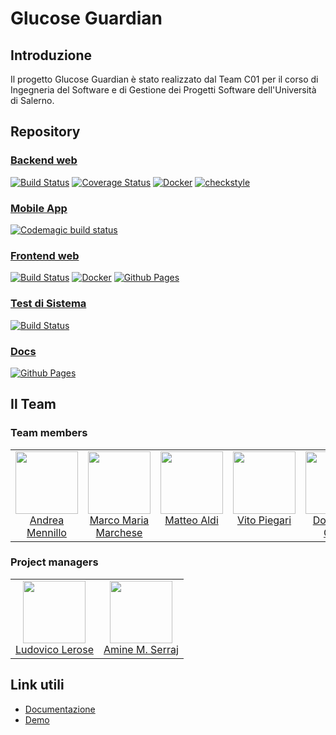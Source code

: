 # Glucose Guardian
## Introduzione
Il progetto Glucose Guardian è stato realizzato dal Team C01 per il corso di Ingegneria del Software e di Gestione dei Progetti Software dell'Università di Salerno.

## Repository

### [Backend web](https://github.com/C01-GlucoseGuardian/webbackend)
[![Build Status](https://travis-ci.com/C01-GlucoseGuardian/WebBackend.svg?branch=main)](https://travis-ci.com/C01-GlucoseGuardian/WebBackend) [![Coverage Status](https://coveralls.io/repos/github/C01-GlucoseGuardian/WebBackend/badge.svg)](https://coveralls.io/github/C01-GlucoseGuardian/WebBackend) [![Docker](https://github.com/C01-GlucoseGuardian/WebBackend/actions/workflows/docker-image.yml/badge.svg)](https://github.com/C01-GlucoseGuardian/WebBackend/actions/workflows/docker-image.yml) [![checkstyle](https://github.com/C01-GlucoseGuardian/WebBackend/actions/workflows/checkstyle.yml/badge.svg)](https://github.com/C01-GlucoseGuardian/WebBackend/actions/workflows/checkstyle.yml)

### [Mobile App](https://github.com/C01-GlucoseGuardian/mobileApp)
[![Codemagic build status](https://api.codemagic.io/apps/63d7f375d43a04b2091796b1/63d7f375d43a04b2091796b0/status_badge.svg)](https://codemagic.io/apps/63d7f375d43a04b2091796b1/63d7f375d43a04b2091796b0/latest_build)

### [Frontend web](https://github.com/C01-GlucoseGuardian/web)
[![Build Status](https://travis-ci.com/C01-GlucoseGuardian/web.svg?branch=main)](https://travis-ci.com/C01-GlucoseGuardian/web) [![Docker](https://github.com/C01-GlucoseGuardian/web/actions/workflows/docker-image.yml/badge.svg)](https://github.com/C01-GlucoseGuardian/web/actions/workflows/docker-image.yml) [![Github Pages](https://github.com/C01-GlucoseGuardian/web/actions/workflows/pages/pages-build-deployment/badge.svg)](https://github.com/C01-GlucoseGuardian/web/actions/workflows/pages/pages-build-deployment) 

### [Test di Sistema](https://github.com/C01-GlucoseGuardian/fullproject)
[![Build Status](https://travis-ci.com/C01-GlucoseGuardian/fullProject.svg?branch=main)](https://travis-ci.com/C01-GlucoseGuardian/fullProject)

### [Docs](https://github.com/C01-GlucoseGuardian/docs)
[![Github Pages](https://github.com/C01-GlucoseGuardian/docs/actions/workflows/pages/pages-build-deployment/badge.svg)](https://github.com/C01-GlucoseGuardian/docs/actions/workflows/pages/pages-build-deployment)

## Il Team
### Team members
<table>
  <tbody>
    <tr>  
      <td align="center" valign="top">
        <img width="100" height="100" src="https://github.com/HandyMenny.png?s=150">
        <br>
        <a href="https://github.com/HandyMenny">Andrea Mennillo</a>
      </td>
      <td align="center" valign="top">
        <img width="100" height="100" src="https://github.com/IamMarco29.png?s=150">
        <br>
        <a href="https://github.com/IamMarco29">Marco Maria<br>Marchese</a>
      </td>
      <td align="center" valign="top">
        <img width="100" height="100" src="https://github.com/matteoaldi.png?s=150">
        <br>
        <a href="https://github.com/matteoaldi">Matteo Aldi</a>
      </td>
      <td align="center" valign="top">
        <img width="100" height="100" src="https://github.com/veetaw.png?s=150">
        <br>
        <a href="https://github.com/veetaw">Vito Piegari</a>
      </td>
      <td align="center" valign="top">
        <img width="100" height="100" src="https://github.com/domenicocifelli.png?s=150">
        <br>
        <a href="https://github.com/domenicocifelli">Domenico Cifelli</a>
      </td>
      </tr>
  </tbody>
</table>

### Project managers
<table>
  <tbody>
    <tr>  
      <td align="center" valign="top">
        <img width="100" height="100" src="https://github.com/Scient122.png?s=150">
        <br>
        <a href="https://github.com/Scient122">Ludovico Lerose</a>
      </td>
      <td align="center" valign="top">
        <img width="100" height="100" src="https://github.com/AmineSr97.png?s=150">
        <br>
        <a href="https://github.com/AmineSr97">Amine M. Serraj</a>
      </td>
      </tr>
  </tbody>
</table>

## Link utili
- [Documentazione](https://docs.glucoseguardian.it)
- [Demo](https://glucoseguardian.it)
